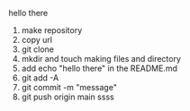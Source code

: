 hello there

1. make repository
2. copy url
3. git clone
4. mkdir and touch making files and directory
5. add echo "hello there" in the README.md
6. git add -A
7. git commit -m "message"
8. git push origin main
ssss

